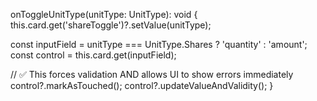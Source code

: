 onToggleUnitType(unitType: UnitType): void {
  this.card.get('shareToggle')?.setValue(unitType);

  const inputField = unitType === UnitType.Shares ? 'quantity' : 'amount';
  const control = this.card.get(inputField);

  // ✅ This forces validation AND allows UI to show errors immediately
  control?.markAsTouched();
  control?.updateValueAndValidity();
}